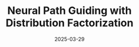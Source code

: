 ---
title: "Neural Path Guiding with Distribution Factorization"
date: "2025-03-29"
description: "In submission"
thumbnail: "manylights.png" # Path relative to _index.md
---